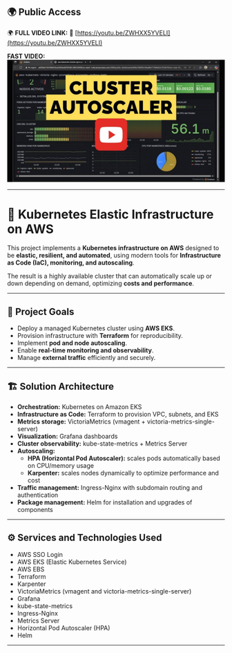 ## 🌍 Public Access
🌍 **FULL VIDEO LINK:**
🔗 [https://youtu.be/ZWHXX5YVELI](https://youtu.be/ZWHXX5YVELI)

**FAST VIDEO:**
[![Watch the video](clusterautoscaler.jpg)](https://youtu.be/pW52DVsDRWo)

---

# 🚀 Kubernetes Elastic Infrastructure on AWS

This project implements a **Kubernetes infrastructure on AWS** designed to be **elastic, resilient, and automated**, using modern tools for **Infrastructure as Code (IaC), monitoring, and autoscaling**.  

The result is a highly available cluster that can automatically scale up or down depending on demand, optimizing **costs and performance**.

---

## 📌 Project Goals
- Deploy a managed Kubernetes cluster using **AWS EKS**.  
- Provision infrastructure with **Terraform** for reproducibility.  
- Implement **pod and node autoscaling**.  
- Enable **real-time monitoring and observability**.  
- Manage **external traffic** efficiently and securely.  

---

## 🏗️ Solution Architecture

- **Orchestration:** Kubernetes on Amazon EKS  
- **Infrastructure as Code:** Terraform to provision VPC, subnets, and EKS  
- **Metrics storage:** VictoriaMetrics (vmagent + victoria-metrics-single-server)  
- **Visualization:** Grafana dashboards  
- **Cluster observability:** kube-state-metrics + Metrics Server  
- **Autoscaling:**  
  - **HPA (Horizontal Pod Autoscaler):** scales pods automatically based on CPU/memory usage  
  - **Karpenter:** scales nodes dynamically to optimize performance and cost  
- **Traffic management:** Ingress-Nginx with subdomain routing and authentication  
- **Package management:** Helm for installation and upgrades of components  

---

## ⚙️ Services and Technologies Used
- AWS SSO Login  
- AWS EKS (Elastic Kubernetes Service)  
- AWS EBS  
- Terraform  
- Karpenter  
- VictoriaMetrics (vmagent and victoria-metrics-single-server)  
- Grafana  
- kube-state-metrics  
- Ingress-Nginx  
- Metrics Server  
- Horizontal Pod Autoscaler (HPA)  
- Helm  

---
